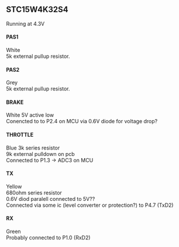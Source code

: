 




## STC15W4K32S4
Running at 4.3V


#### PAS1
White  
5k external pullup resistor.

#### PAS2
Grey   
5k external pullup resistor.



#### BRAKE 
White
5V active low  
Conencted to to P2.4 on MCU via 0.6V diode for voltage drop?


#### THROTTLE
Blue
3k series resistor  
9k external pulldown on pcb  
Connected to P1.3 -> ADC3 on MCU


#### TX
Yellow  
680ohm series resistor  
0.6V diod paralell connected to 5V??  
Connected via some ic (level converter or protection?) to P4.7 (TxD2)

#### RX
Green  
Probably connected to P1.0 (RxD2)










